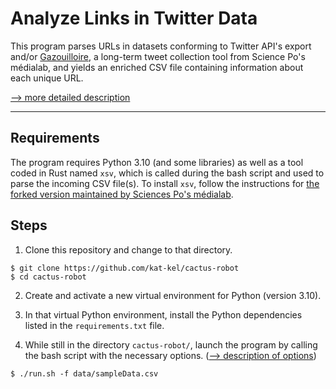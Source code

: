 # Analyze Links in Twitter Data

This program parses URLs in datasets conforming to Twitter API's export and/or [Gazouilloire](https://github.com/medialab/gazouilloire), a long-term tweet collection tool from Science Po's médialab, and yields an enriched CSV file containing information about each unique URL.

[--> more detailed description](description.md)

---

## Requirements
The program requires Python 3.10 (and some libraries) as well as a tool coded in Rust named `xsv`, which is called during the bash script and used to parse the incoming CSV file(s). To install `xsv`, follow the instructions for [the forked version maintained by Sciences Po's médialab](https://github.com/medialab/xsv).

## Steps

1. Clone this repository and change to that directory.
```shell
$ git clone https://github.com/kat-kel/cactus-robot
$ cd cactus-robot
```

2. Create and activate a new virtual environment for Python (version 3.10).

3. In that virtual Python environment, install the Python dependencies listed in the `requirements.txt` file.

4. While still in the directory `cactus-robot/`, launch the program by calling the bash script with the necessary options. ([--> description of options](https://github.com/kat-kel/cactus-robot/blob/main/description.md#options))
```shell
$ ./run.sh -f data/sampleData.csv
```
